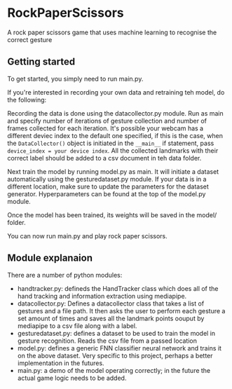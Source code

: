 # RockPaperScissors
A rock paper scissors game that uses machine learning to recognise the correct gesture

## Getting started
To get started, you simply need to run main.py.

If you're interested in recording your own data and retraining teh model, do the following:

Recording the data is done using the datacollector.py module. Run as main and specify number of iterations of gesture collection and number of frames collected for each iteration. It's possible your webcam has a different deviec index to the default one specified, if this is the case, when the `DataCollector()` object is initiated in the `__main__` if statement, pass `device_index = your device index`. All the collected landmarks with their correct label should be added to a csv document in teh data folder.

Next train the model by running model.py as main. It will initiate a dataset automatically using the gesturedataset.py module. If your data is in a different location, make sure to update the parameters for the dataset generator. Hyperparameters can be found at the top of the model.py module.

Once the model has been trained, its weights will be saved in the model/ folder. 

You can now run main.py and play rock paper scissors.

## Module explanaion
There are a number of python modules:
- handtracker.py: defineds the HandTracker class which does all of the hand tracking and information extraction using mediapipe.
- datacollector.py: Defines a datacollector class that takes a list of gestures and a file path. It then asks the user to perform each gesture a set amount of times and saves all the landmark points oouput by mediapipe to a csv file along with a label.
- gesturedataset.py: defines a dataset to be used to train the model in gesture recognition. Reads the csv file from a passed location
- model.py: defines a generic FNN classifier neural network and trains it on the above dataset. Very specific to this project, perhaps a better implementation in the futures.
- main.py: a demo of the model operating correctly; in the future the actual game logic needs to be added.
